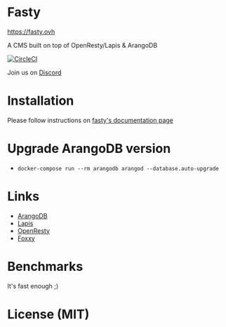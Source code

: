 # Fasty

https://fasty.ovh

A CMS built on top of OpenResty/Lapis & ArangoDB

[![CircleCI](https://circleci.com/gh/solisoft/fasty/tree/master.svg)](https://circleci.com/gh/solisoft/fasty/tree/master)

Join us on [Discord](https://discord.gg/WfmuZPHxX6)

# Installation

Please follow instructions on [fasty's documentation page](https://fasty.ovh/en/our/documentation)

# Upgrade ArangoDB version

- `docker-compose run --rm arangodb arangod --database.auto-upgrade`

# Links

* [ArangoDB](https://arangodb.com)
* [Lapis](https://leafo.net/lapis/)
* [OpenResty](https://openresty.org/)
* [Foxxy](https://foxxy.ovh/)

# Benchmarks

It's fast enough ;)

# License (MIT)
